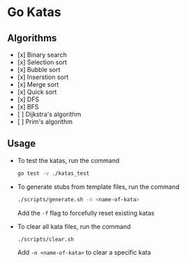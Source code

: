 # Go Katas

## Algorithms

- \[x\] Binary search
- \[x\] Selection sort
- \[x\] Bubble sort
- \[x\] Inserstion sort
- \[x\] Merge sort
- \[x\] Quick sort
- \[x\] DFS
- \[x\] BFS
- \[ \] Dijkstra's algorithm
- \[ \] Prim's algorithm

## Usage

- To test the katas, run the command

  ```bash
  go test -v ./katas_test
  ```

- To generate stubs from template files, run the command

  ```bash
  ./scripts/generate.sh -n <name-of-kata>
  ```

  Add the `-f` flag to forcefully reset existing katas

- To clear all kata files, run the command

  ```bash
  ./scripts/clear.sh
  ```

  Add `-n <name-of-kata>` to clear a specific kata
